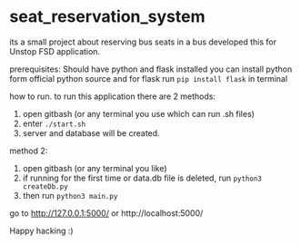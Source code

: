 # seat_reservation_system
its a small project about reserving bus seats in a bus
developed this for Unstop FSD application.

prerequisites: Should have python and flask installed
you can install python form official python source
and for flask run `pip install flask` in terminal

how to run.
to run this application there are 2 methods:
1. open gitbash (or any terminal you use which can run .sh files)
2. enter `./start.sh`
3. server and database will be created.

method 2:
1.  open gitbash (or any terminal you like)
2.  if running for the first time or data.db file is deleted, run `python3 createDb.py`
3.  then run `python3 main.py`


go to http://127.0.0.1:5000/  or http://localhost:5000/


Happy hacking :)
